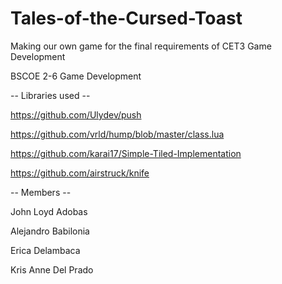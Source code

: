 # Tales-of-the-Cursed-Toast

Making our own game for the final requirements of CET3 Game Development

BSCOE 2-6 Game Development

-- Libraries used --

https://github.com/Ulydev/push

https://github.com/vrld/hump/blob/master/class.lua

https://github.com/karai17/Simple-Tiled-Implementation

https://github.com/airstruck/knife

-- Members --

John Loyd Adobas

Alejandro Babilonia

Erica Delambaca

Kris Anne Del Prado